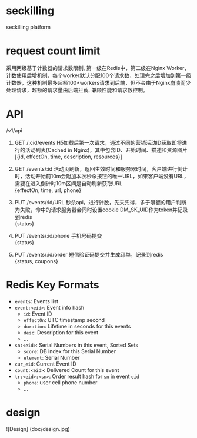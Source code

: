 # seckilling
seckilling platform

# request count limit
采用两级基于计数器的请求数限制, 第一级在Redis中，第二级在Nginx Worker，计数使用后增机制，每个worker默认分配100个请求数，处理完之后增加到第一级计数器，这种机制最多超额100*workers请求到后端，但不会由于Nginx崩溃而少处理请求，超额的请求量由后端拦截, 兼顾性能和请求数控制。

# API
/v1/api

1. GET /:cid/events  H5加载后第一次请求，通过不同的营销活动ID获取即将进行的活动列表(Cached in Nginx)，其中包含ID、开始时间、描述和资源图片<br/>
[{id, effectOn, time, description, resources}]

2. GET /events/:id 活动页刷新，返回生效时间和服务器时间，客户端进行倒计时，活动开始前10m会附加本次秒杀按钮的唯一URL，如果客户端没有URL，需要在进入倒计时10m区间是自动刷新获取URL<br/>
{effectOn, time, url, phone}

3. PUT /events/:id/URL 秒杀api，进行计数，先来先得，多于限额的用户判断为失败，命中的请求服务器会同时设置cookie DM_SK_UID作为token并记录到redis<br/>
{status} 

4. PUT /events/:id/phone 手机号码提交<br/>
{status}

5. PUT /events/:id/order 短信验证码提交并生成订单，记录到redis<br/>
{status, coupons}

# Redis Key Formats

* `events`: Events list
* `event:<eid>`: Event info hash
    - `id`: Event ID
    - `effectOn`: UTC timestamp second
    - `duration`: Lifetime in seconds for this events
    - `desc`: Description for this event
    - ...
* `sn:<eid>`: Serial Numbers in this event, Sorted Sets
    - `score`: DB index for this Serial Number
    - `element`: Serial Number
* `cur_eid`: Current Event ID
* `count:<eid>`: Delivered Count for this event
* `tr:<eid>:<sn>`: Order result hash for `sn` in event `eid`
    - `phone`: user cell phone number
    - ...

# design
![Design] (doc/design.jpg)
